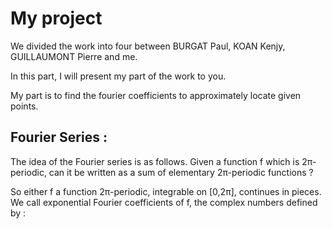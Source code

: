 # My project

We divided the work into four between BURGAT Paul, KOAN Kenjy, GUILLAUMONT Pierre and me.

In this part, I will present my part of the work to you.

My part is to find the fourier coefficients to approximately locate given points.

## Fourier Series :

The idea of the Fourier series is as follows. 
Given a function f which is 2π-periodic, can it be written as a sum of elementary 2π-periodic functions ?  

So either f a function 2π-periodic, integrable on [0,2π], continues in pieces. We call exponential Fourier coefficients of f, the complex numbers defined by :

<img style="box-sizing: border-box;" src="http://www.bibmath.net/dico/f/images/fourierserie1.gif" alt="" />
<div></div>
